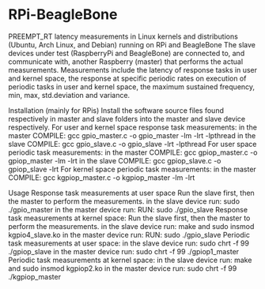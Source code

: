 # RPi-BeagleBone
PREEMPT_RT latency measurements in Linux kernels and distributions (Ubuntu, Arch Linux, and Debian) running on RPi and BeagleBone
The slave devices under test (RaspberryPi and BeagleBone) are connected to, and communicate with, another Raspberry (master) that performs the actual measurements. Measurements include the latency of response tasks in user and kernel space, the response at specific periodic rates on execution of periodic tasks in user and kernel space, the maximum sustained frequency, min, max, std.deviation and variance.

Installation (mainly for RPis)
Install the software source files found respectively in master and slave folders into the master and slave device respectively.
For user and kernel space response task measurements: in the master COMPILE: gcc gpio_master.c -o gpio_master -lm -lrt -lpthread in the slave COMPILE: gcc gpio_slave.c -o gpio_slave -lrt -lpthread
For user space periodic task measurements: in the master COMPILE: gcc gpiop_master.c -o gpiop_master -lm -lrt in the slave COMPILE: gcc gpiop_slave.c -o gpiop_slave -lrt
For kernel space periodic task measurements: in the master COMPILE: gcc kgpiop_master.c -o kgpiop_master -lm -lrt

Usage
Response task measurements at user space Run the slave first, then the master to perform the measurements. in the slave device run: sudo ./gpio_master in the master device run: RUN: sudo ./gpio_slave
Response task measurements at kernel space: Run the slave first, then the master to perform the measurements. in the slave device run: make and sudo insmod kgpio4_slave.ko in the master device run: RUN: sudo ./gpio_slave
Periodic task measurements at user space: in the slave device run: sudo chrt -f 99 ./gpiop_slave in the master device run: sudo chrt -f 99 ./gpiop1_master
Periodic task measurements at kernel space: in the slave device run: make and sudo insmod kgpiop2.ko in the master device run: sudo chrt -f 99 ./kgpiop_master 
